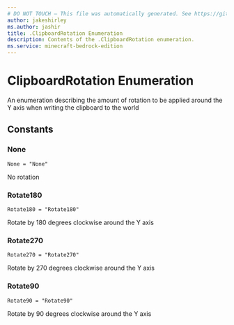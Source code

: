```yaml
---
# DO NOT TOUCH — This file was automatically generated. See https://github.com/mojang/minecraftapidocsgenerator to modify descriptions, examples, etc.
author: jakeshirley
ms.author: jashir
title: .ClipboardRotation Enumeration
description: Contents of the .ClipboardRotation enumeration.
ms.service: minecraft-bedrock-edition
---
```

# ClipboardRotation Enumeration

An enumeration describing the amount of rotation to be applied around the Y axis when writing the clipboard to the world

## Constants
### **None**
`None = "None"`

No rotation
### **Rotate180**
`Rotate180 = "Rotate180"`

Rotate by 180 degrees clockwise around the Y axis
### **Rotate270**
`Rotate270 = "Rotate270"`

Rotate by 270 degrees clockwise around the Y axis
### **Rotate90**
`Rotate90 = "Rotate90"`

Rotate by 90 degrees clockwise around the Y axis
